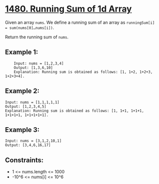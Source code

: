 # [1480. Running Sum of 1d Array](https://leetcode.com/problems/running-sum-of-1d-array/)

Given an array <code>nums</code>. We define a running sum of an array as <code>runningSum[i] = sum(nums[0]…nums[i])</code>.

Return the running sum of <code>nums</code>.

 

## Example 1:
```
    Input: nums = [1,2,3,4]
    Output: [1,3,6,10]
    Explanation: Running sum is obtained as follows: [1, 1+2, 1+2+3, 1+2+3+4].
```
## Example 2:
```
Input: nums = [1,1,1,1,1]
Output: [1,2,3,4,5]
Explanation: Running sum is obtained as follows: [1, 1+1, 1+1+1, 1+1+1+1, 1+1+1+1+1].
```
## Example 3:
```
Input: nums = [3,1,2,10,1]
Output: [3,4,6,16,17]
 ```

## Constraints:

- 1 <= nums.length <= 1000
- -10^6 <= nums[i] <= 10^6